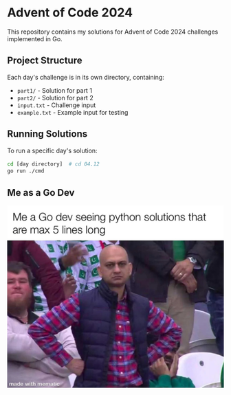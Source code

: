 # Advent of Code 2024

This repository contains my solutions for Advent of Code 2024 challenges implemented in Go.

## Project Structure

Each day's challenge is in its own directory, containing:
- `part1/` - Solution for part 1
- `part2/` - Solution for part 2
- `input.txt` - Challenge input
- `example.txt` - Example input for testing

## Running Solutions

To run a specific day's solution:

```bash
cd [day directory]  # cd 04.12
go run ./cmd
```

## Me as a Go Dev
![Go dev meme](https://github.com/spazbg/aoc2024/blob/main/assets/go-dev-meme.jpg)
